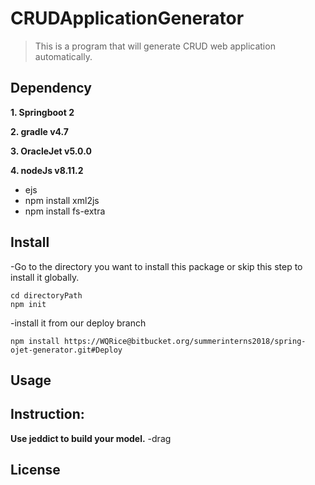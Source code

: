 # CRUDApplicationGenerator
> This is a program that will generate CRUD web application automatically.


## Dependency
**1. Springboot 2**

**2. gradle v4.7**

**3. OracleJet v5.0.0**

**4. nodeJs v8.11.2**
- ejs
- npm install xml2js
- npm install fs-extra

## Install
-Go to the directory you want to install this package or skip this step to install it globally.
```
cd directoryPath
npm init
```
-install it from our deploy branch 
```
npm install https://WQRice@bitbucket.org/summerinterns2018/spring-ojet-generator.git#Deploy
```

## Usage

## Instruction:
**Use jeddict to build your model.**
-drag 

## License
